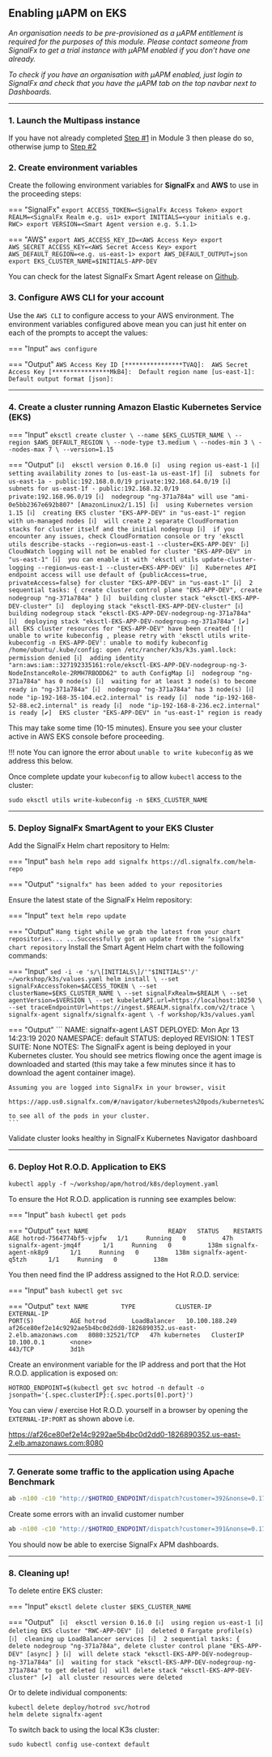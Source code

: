 ## Enabling µAPM on EKS
_An organisation needs to be pre-provisioned as a µAPM entitlement is required for the purposes of this module. Please contact someone from SignalFx to get a trial instance with µAPM enabled if you don’t have one already._

_To check if you have an organisation with µAPM enabled, just login to SignalFx and check that you have the µAPM tab on the top navbar next to Dashboards._

---

### 1. Launch the Multipass instance

If you have not already completed [Step #1](https://signalfx.github.io/app-dev-workshop/module3/k3s/#1-lets-bake-some-k8s) in Module 3 then please do so, otherwise jump to [Step #2](https://signalfx.github.io/app-dev-workshop/module8/hotrod-eks/#2-create-environment-variables)

### 2. Create environment variables

Create the following environment variables for **SignalFx** and **AWS** to use in the proceeding steps:

=== "SignalFx"
    ```
    export ACCESS_TOKEN=<SignalFx Access Token>
    export REALM=<SignalFx Realm e.g. us1>
    export INITIALS=<your initials e.g. RWC>
    export VERSION=<Smart Agent version e.g. 5.1.1>
    ```

=== "AWS"
    ```
    export AWS_ACCESS_KEY_ID=<AWS Access Key>
    export AWS_SECRET_ACCESS_KEY=<AWS Secret Access Key>
    export AWS_DEFAULT_REGION=<e.g. us-east-1>
    export AWS_DEFAULT_OUTPUT=json
    export EKS_CLUSTER_NAME=$INITIALS-APP-DEV
    ```

You can check for the latest SignalFx Smart Agent release on [Github](https://github.com/signalfx/signalfx-agent/releases).

### 3. Configure AWS CLI for your account

Use the `AWS CLI` to configure access to your AWS environment. The environment variables configured above mean you can just hit enter on each of the prompts to accept the values:

=== "Input"
    ```
    aws configure
    ```

=== "Output"
    ```
    AWS Access Key ID [****************TVAQ]: 
    AWS Secret Access Key [****************MkB4]: 
    Default region name [us-east-1]: 
    Default output format [json]: 
    ```
    
---

### 4. Create a cluster running Amazon Elastic Kubernetes Service (EKS)

=== "Input"
    ```
    eksctl create cluster \
    --name $EKS_CLUSTER_NAME \
    --region $AWS_DEFAULT_REGION \
    --node-type t3.medium \
    --nodes-min 3 \
    --nodes-max 7 \
    --version=1.15
    ```

=== "Output"
    ```
    [ℹ]  eksctl version 0.16.0
    [ℹ]  using region us-east-1
    [ℹ]  setting availability zones to [us-east-1a us-east-1f]
    [ℹ]  subnets for us-east-1a - public:192.168.0.0/19 private:192.168.64.0/19
    [ℹ]  subnets for us-east-1f - public:192.168.32.0/19 private:192.168.96.0/19
    [ℹ]  nodegroup "ng-371a784a" will use "ami-0e5bb2367e692b807" [AmazonLinux2/1.15]
    [ℹ]  using Kubernetes version 1.15
    [ℹ]  creating EKS cluster "EKS-APP-DEV" in "us-east-1" region with un-managed nodes
    [ℹ]  will create 2 separate CloudFormation stacks for cluster itself and the initial nodegroup
    [ℹ]  if you encounter any issues, check CloudFormation console or try 'eksctl utils describe-stacks --region=us-east-1 --cluster=EKS-APP-DEV'
    [ℹ]  CloudWatch logging will not be enabled for cluster "EKS-APP-DEV" in "us-east-1"
    [ℹ]  you can enable it with 'eksctl utils update-cluster-logging --region=us-east-1 --cluster=EKS-APP-DEV'
    [ℹ]  Kubernetes API endpoint access will use default of {publicAccess=true, privateAccess=false} for cluster "EKS-APP-DEV" in "us-east-1"
    [ℹ]  2 sequential tasks: { create cluster control plane "EKS-APP-DEV", create nodegroup "ng-371a784a" }
    [ℹ]  building cluster stack "eksctl-EKS-APP-DEV-cluster"
    [ℹ]  deploying stack "eksctl-EKS-APP-DEV-cluster"
    [ℹ]  building nodegroup stack "eksctl-EKS-APP-DEV-nodegroup-ng-371a784a"
    [ℹ]  deploying stack "eksctl-EKS-APP-DEV-nodegroup-ng-371a784a"
    [✔]  all EKS cluster resources for "EKS-APP-DEV" have been created
    [!]  unable to write kubeconfig , please retry with 'eksctl utils write-kubeconfig -n EKS-APP-DEV': unable to modify kubeconfig /home/ubuntu/.kube/config: open /etc/rancher/k3s/k3s.yaml.lock: permission denied
    [ℹ]  adding identity "arn:aws:iam::327192335161:role/eksctl-EKS-APP-DEV-nodegroup-ng-3-NodeInstanceRole-2RMH7RBODD62" to auth ConfigMap
    [ℹ]  nodegroup "ng-371a784a" has 0 node(s)
    [ℹ]  waiting for at least 3 node(s) to become ready in "ng-371a784a"
    [ℹ]  nodegroup "ng-371a784a" has 3 node(s)
    [ℹ]  node "ip-192-168-35-104.ec2.internal" is ready
    [ℹ]  node "ip-192-168-52-88.ec2.internal" is ready
    [ℹ]  node "ip-192-168-8-236.ec2.internal" is ready
    [✔]  EKS cluster "EKS-APP-DEV" in "us-east-1" region is ready
    ```

This may take some time (10-15 minutes). Ensure you see your cluster active in AWS EKS console before proceeding.

!!! note
    You can ignore the error about `unable to write kubeconfig` as we address this below.

Once complete update your `kubeconfig` to allow `kubectl` access to the cluster:

```
sudo eksctl utils write-kubeconfig -n $EKS_CLUSTER_NAME
```

---

### 5. Deploy SignalFx SmartAgent to your EKS Cluster

Add the SignalFx Helm chart repository to Helm:

=== "Input"
    ```bash
    helm repo add signalfx https://dl.signalfx.com/helm-repo
    ```

=== "Output"
    ```
    "signalfx" has been added to your repositories
    ```

Ensure the latest state of the SignalFx Helm repository:

=== "Input"
    ```text
    helm repo update
    ```

=== "Output"
    ```
    Hang tight while we grab the latest from your chart repositories...
    ...Successfully got an update from the "signalfx" chart repository
    ```
Install the Smart Agent Helm chart with the following commands:

=== "Input"
    ```
    sed -i -e 's/\[INITIALS\]/'"$INITIALS"'/' ~/workshop/k3s/values.yaml
    helm install \
    --set signalFxAccessToken=$ACCESS_TOKEN \
    --set clusterName=$EKS_CLUSTER_NAME \
    --set signalFxRealm=$REALM \
    --set agentVersion=$VERSION \
    --set kubeletAPI.url=https://localhost:10250 \
    --set traceEndpointUrl=https://ingest.$REALM.signalfx.com/v2/trace \
    signalfx-agent signalfx/signalfx-agent \
    -f workshop/k3s/values.yaml
    ```

=== "Output"
    ```
    NAME: signalfx-agent
    LAST DEPLOYED: Mon Apr 13 14:23:19 2020
    NAMESPACE: default
    STATUS: deployed
    REVISION: 1
    TEST SUITE: None
    NOTES:
    The SignalFx agent is being deployed in your Kubernetes cluster.  You should
    see metrics flowing once the agent image is downloaded and started (this may
    take a few minutes since it has to download the agent container image).

    Assuming you are logged into SignalFx in your browser, visit

    https://app.us0.signalfx.com/#/navigator/kubernetes%20pods/kubernetes%20pods

    to see all of the pods in your cluster.
    ```

Validate cluster looks healthy in SignalFx Kubernetes Navigator dashboard

---

### 6. Deploy Hot R.O.D. Application to EKS

```
kubectl apply -f ~/workshop/apm/hotrod/k8s/deployment.yaml
```

To ensure the Hot R.O.D. application is running see examples below:

=== "Input"
    ```bash
    kubectl get pods
    ```

=== "Output"
    ```text
    NAME                      READY   STATUS    RESTARTS   AGE
    hotrod-7564774bf5-vjpfw   1/1     Running   0          47h
    signalfx-agent-jmq4f      1/1     Running   0          138m
    signalfx-agent-nk8p9      1/1     Running   0          138m
    signalfx-agent-q5tzh      1/1     Running   0          138m
    ```

You then need find the IP address assigned to the Hot R.O.D. service:

=== "Input"
    ```bash
    kubectl get svc
    ```

=== "Output"
    ```text
    NAME         TYPE           CLUSTER-IP       EXTERNAL-IP                                                               PORT(S)          AGE
    hotrod       LoadBalancer   10.100.188.249   af26ce80ef2e14c9292ae5b4bc0d2dd0-1826890352.us-east-2.elb.amazonaws.com   8080:32521/TCP   47h
    kubernetes   ClusterIP      10.100.0.1       <none>                                                                    443/TCP          3d1h
    ```

Create an environment variable for the IP address and port that the Hot R.O.D. application is exposed on:

```
HOTROD_ENDPOINT=$(kubectl get svc hotrod -n default -o jsonpath='{.spec.clusterIP}:{.spec.ports[0].port}')
```

You can view / exercise Hot R.O.D. yourself in a browser by opening the `EXTERNAL-IP:PORT` as shown above i.e.

https://af26ce80ef2e14c9292ae5b4bc0d2dd0-1826890352.us-east-2.elb.amazonaws.com:8080

---

### 7. Generate some traffic to the application using Apache Benchmark
```bash
ab -n100 -c10 "http://$HOTROD_ENDPOINT/dispatch?customer=392&nonse=0.17041229755366172"
```

Create some errors with an invalid customer number

```bash
ab -n100 -c10 "http://$HOTROD_ENDPOINT/dispatch?customer=391&nonse=0.17041229755366172"
```

You should now be able to exercise SignalFx APM dashboards.

---

### 8. Cleaning up!

To delete entire EKS cluster:

=== "Input"
    ```
    eksctl delete cluster $EKS_CLUSTER_NAME
    ```

=== "Output"
    ``` 
    [ℹ]  eksctl version 0.16.0
    [ℹ]  using region us-east-1
    [ℹ]  deleting EKS cluster "RWC-APP-DEV"
    [ℹ]  deleted 0 Fargate profile(s)
    [ℹ]  cleaning up LoadBalancer services
    [ℹ]  2 sequential tasks: { delete nodegroup "ng-371a784a", delete cluster control plane "EKS-APP-DEV" [async] }
    [ℹ]  will delete stack "eksctl-EKS-APP-DEV-nodegroup-ng-371a784a"
    [ℹ]  waiting for stack "eksctl-EKS-APP-DEV-nodegroup-ng-371a784a" to get deleted
    [ℹ]  will delete stack "eksctl-EKS-APP-DEV-cluster"
    [✔]  all cluster resources were deleted
    ```

Or to delete individual components:

```
kubectl delete deploy/hotrod svc/hotrod
helm delete signalfx-agent
```

To switch back to using the local K3s cluster:

```
sudo kubectl config use-context default
```
